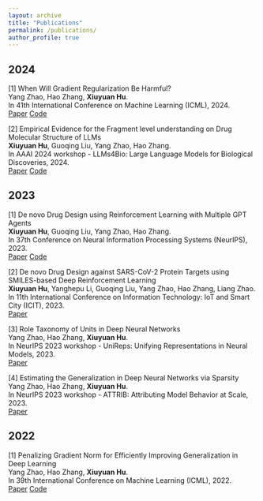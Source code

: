 ```yaml
---
layout: archive
title: "Publications"
permalink: /publications/
author_profile: true
---
```


## 2024

[1] When Will Gradient Regularization Be Harmful?  
Yang Zhao, Hao Zhang, **Xiuyuan Hu**.  
In 41th International Conference on Machine Learning (ICML), 2024.  
[Paper](https://arxiv.org/abs/2406.09723)  [Code](https://github.com/zhaoyang-0204/gnp)

[2] Empirical Evidence for the Fragment level understanding on Drug Molecular Structure of LLMs  
**Xiuyuan Hu**, Guoqing Liu, Yang Zhao, Hao Zhang.  
In AAAI 2024 workshop - LLMs4Bio: Large Language Models for Biological Discoveries, 2024.  
[Paper](https://arxiv.org/abs/2401.07657)  [Code](https://github.com/HXYfighter/LLMsUnderstandMol)

## 2023

[1] De novo Drug Design using Reinforcement Learning with Multiple GPT Agents  
**Xiuyuan Hu**, Guoqing Liu, Yang Zhao, Hao Zhang.  
In 37th Conference on Neural Information Processing Systems (NeurIPS), 2023.  
[Paper](https://arxiv.org/abs/2401.06155)  [Code](https://github.com/HXYfighter/MolRL-MGPT)

[2] De novo Drug Design against SARS-CoV-2 Protein Targets using SMILES-based Deep Reinforcement Learning  
**Xiuyuan Hu**, Yanghepu Li, Guoqing Liu, Yang Zhao, Hao Zhang, Liang Zhao.  
In 11th International Conference on Information Technology: IoT and Smart City (ICIT), 2023.  
[Paper](https://dl.acm.org/doi/10.1145/3638985.3639012)

[3] Role Taxonomy of Units in Deep Neural Networks  
Yang Zhao, Hao Zhang, **Xiuyuan Hu**.  
In NeurIPS 2023 workshop - UniReps: Unifying Representations in Neural Models, 2023.  
[Paper](https://arxiv.org/abs/2011.00789)

[4] Estimating the Generalization in Deep Neural Networks via Sparsity  
Yang Zhao, Hao Zhang, **Xiuyuan Hu**.  
In NeurIPS 2023 workshop - ATTRIB: Attributing Model Behavior at Scale, 2023.  
[Paper](https://arxiv.org/abs/2104.00851)

## 2022

[1] Penalizing Gradient Norm for Efficiently Improving Generalization in Deep Learning  
Yang Zhao, Hao Zhang, **Xiuyuan Hu**.  
In 39th International Conference on Machine Learning (ICML), 2022.  
[Paper](https://arxiv.org/abs/2202.03599)  [Code](https://github.com/zhaoyang-0204/gnp)
